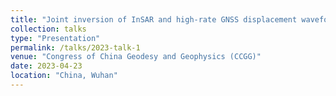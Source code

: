 ```yaml
---
title: "Joint inversion of InSAR and high-rate GNSS displacement waveforms for the rupture process of the 2022 Qinghai Menyuan M6.9 earthquake"
collection: talks
type: "Presentation"
permalink: /talks/2023-talk-1
venue: "Congress of China Geodesy and Geophysics (CCGG)"
date: 2023-04-23
location: "China, Wuhan"
---
```

